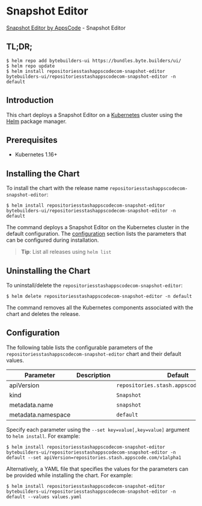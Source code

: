 # Snapshot Editor

[Snapshot Editor by AppsCode](https://byte.builders) - Snapshot Editor

## TL;DR;

```console
$ helm repo add bytebuilders-ui https://bundles.byte.builders/ui/
$ helm repo update
$ helm install repositoriesstashappscodecom-snapshot-editor bytebuilders-ui/repositoriesstashappscodecom-snapshot-editor -n default
```

## Introduction

This chart deploys a Snapshot Editor on a [Kubernetes](http://kubernetes.io) cluster using the [Helm](https://helm.sh) package manager.

## Prerequisites

- Kubernetes 1.16+

## Installing the Chart

To install the chart with the release name `repositoriesstashappscodecom-snapshot-editor`:

```console
$ helm install repositoriesstashappscodecom-snapshot-editor bytebuilders-ui/repositoriesstashappscodecom-snapshot-editor -n default
```

The command deploys a Snapshot Editor on the Kubernetes cluster in the default configuration. The [configuration](#configuration) section lists the parameters that can be configured during installation.

> **Tip**: List all releases using `helm list`

## Uninstalling the Chart

To uninstall/delete the `repositoriesstashappscodecom-snapshot-editor`:

```console
$ helm delete repositoriesstashappscodecom-snapshot-editor -n default
```

The command removes all the Kubernetes components associated with the chart and deletes the release.

## Configuration

The following table lists the configurable parameters of the `repositoriesstashappscodecom-snapshot-editor` chart and their default values.

|     Parameter      | Description |                        Default                        |
|--------------------|-------------|-------------------------------------------------------|
| apiVersion         |             | <code>repositories.stash.appscode.com/v1alpha1</code> |
| kind               |             | <code>Snapshot</code>                                 |
| metadata.name      |             | <code>snapshot</code>                                 |
| metadata.namespace |             | <code>default</code>                                  |


Specify each parameter using the `--set key=value[,key=value]` argument to `helm install`. For example:

```console
$ helm install repositoriesstashappscodecom-snapshot-editor bytebuilders-ui/repositoriesstashappscodecom-snapshot-editor -n default --set apiVersion=repositories.stash.appscode.com/v1alpha1
```

Alternatively, a YAML file that specifies the values for the parameters can be provided while
installing the chart. For example:

```console
$ helm install repositoriesstashappscodecom-snapshot-editor bytebuilders-ui/repositoriesstashappscodecom-snapshot-editor -n default --values values.yaml
```
